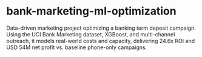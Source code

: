 # bank-marketing-ml-optimization
Data-driven marketing project optimizing a banking term deposit campaign. Using the UCI Bank Marketing dataset, XGBoost, and multi-channel outreach, it models real-world costs and capacity, delivering 24.6x ROI and USD 54M net profit vs. baseline phone-only campaigns.
